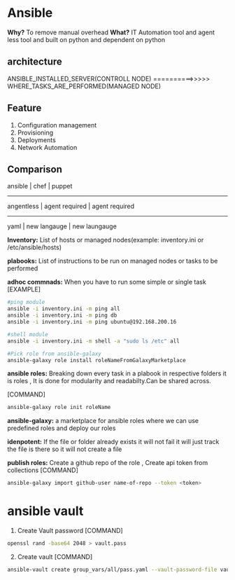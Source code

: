# Ansible

**Why?** To remove manual overhead
**What?** IT Automation tool and agent less tool and built on python and dependent on python

## architecture
ANSIBLE_INSTALLED_SERVER(CONTROLL NODE) ==========>>>>>  WHERE_TASKS_ARE_PERFORMED(MANAGED NODE)
           
## Feature
1. Configuration management
2. Provisioning
3. Deployments
4. Network Automation

## Comparison   
ansible     |  chef              |  puppet
__________________________________________________
angentless  |  agent required    | agent required
___________________________________________________
yaml        |  new langauge      |  new laungauge 


**Inventory:** List of hosts or managed nodes(example: inventory.ini or /etc/ansible/hosts)

**plabooks:** List of instructions to be run on managed nodes or tasks to be performed 

**adhoc commnads:** When you have to run some simple or single task 
[EXAMPLE]
```bash
#ping module
ansible -i inventory.ini -m ping all
ansible -i inventory.ini -m ping db
ansible -i inventory.ini -m ping ubuntu@192.168.200.16

#shell module
ansible -i inventory.ini -m shell -a "sudo ls /etc" all

#Pick role from ansible-galaxy
ansible-galaxy role install roleNameFromGalaxyMarketplace
```

**ansible roles:** Breaking down every task in a plabook in respective folders it is roles , It is done for 
modularity and readabilty.Can be shared across.

[COMMAND]

```bash
ansible-galaxy role init roleName
```

**ansible-galaxy:** a marketplace for ansible roles where we can use predefined roles and deploy our roles

**idenpotent:** If the file or folder already exists it will not fail it will just track the file is there so it will
not create a file 

**publish roles:** Create a github repo of the role , Create api token from collections
[COMMAND]

```bash
ansible-galaxy import github-user name-of-repo --token <token>
```

# ansible vault
1. Create Vault password 
[COMMAND]

```bash
openssl rand -base64 2048 > vault.pass
```

2. Create vault
[COMMAND]

```bash
ansible-vault create group_vars/all/pass.yaml --vault-password-file vault.pass
```
